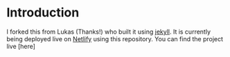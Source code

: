 

# Introduction

I forked this from Lukas (Thanks!) who built it using [jekyll](https://jekyllrb.com/). It is currently being deployed live on [Netlify](https://www.netlify.com/) using this repository. You can find the project live [here]

